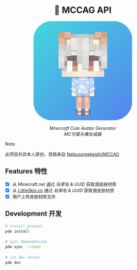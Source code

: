 <div align="center">

# 🥰 MCCAG API

<img src="./assets/logo.png" alt="MCCAG Logo">

_Minecraft Cute Avatar Generator_  
_MC可爱头像生成器_

</div>

> [!NOTE]
> 此项目并非本人原创，思路来自 [Natsusomekeishi/MCCAG](https://github.com/Natsusomekeishi/MCCAG)

## Features 特性

- [x] 从 Minecraft.net 通过 _玩家名_ & _UUID_ 获取源皮肤材质
- [x] 从 [LittleSkin.cn](https://littleskin.cn/) 通过 _玩家名_ & _UUID_ 获取源皮肤材质
- [x] 用户上传皮肤材质文件

## Development 开发

```bash
# install project
pdm install

# sync dependencies
pdm sync --clean

# run dev server
pdm dev
```

